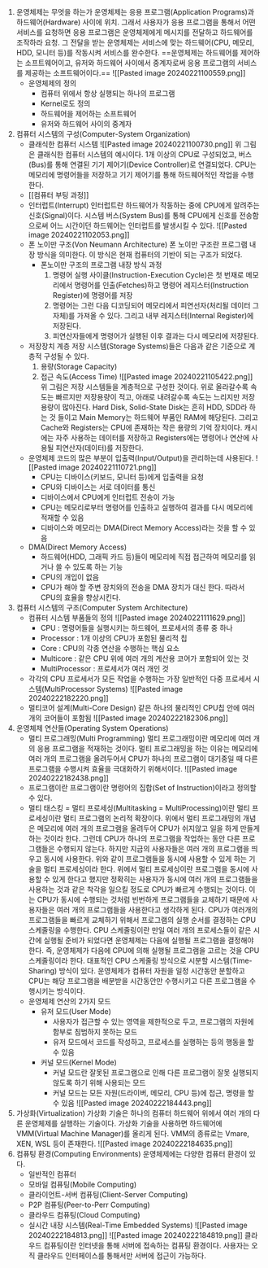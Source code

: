 1.  운영체제는 무엇을 하는가
	운영체제는 응용 프로그램(Application Programs)과 하드웨어(Hardware) 사이에 위치. 그래서 사용자가 응용 프로그램을 통해서 어떤 서비스를 요청하면 응용 프로그램은 운영체제에게 메시지를 전달하고 하드웨어를 조작하라 요청. 그 전달을 받는 운영체제는 서비스에 맞는 하드웨어(CPU, 메모리, HDD, 모니터 등)를 작동시켜 서비스를 완수한다.
	==운영체제는 하드웨어를 제어하는 소프트웨어이고, 유저와 하드웨어 사이에서 중계자로써 응용 프로그램의 서비스를 제공하는 소프트웨어이다.==
	![[Pasted image 20240221100559.png]]
	- 운영체제의 정의
		- 컴퓨터 위에서 항상 실행되는 하나의 프로그램
		- Kernel로도 정의
		- 하드웨어을 제어하는 소프트웨어
		- 유저와 하드웨어 사이의 중계자
2. 컴퓨터 시스템의 구성(Computer-System Organization)
	- 클래식한 컴퓨터 시스템
		![[Pasted image 20240221100730.png]]
		위 그림은 클래식한 컴퓨터 시스템의 예시이다. 1개 이상의 CPU로 구성되었고, 버스(Bus)를 통해 연결된 기기 제어기(Device Controller)로 연결되었다. CPU는 메모리에 명령어들을 저장하고 기기 제어기를 통해 하드웨어적인 작업을 수행한다.
	- [[컴퓨터 부팅 과정]]
	- 인터럽트(Interrupt)
		인터럽트란 하드웨어가 작동하는 중에 CPU에게 알려주는 신호(Signal)이다. 시스템 버스(System Bus)를 통해 CPU에게 신호를 전송함으로써 어느 시간이던 하드웨어는 인터럽트를 발생시킬 수 있다.
		![[Pasted image 20240221102053.png]]
	- 폰 노이만 구조(Von Neumann Architecture)
		폰 노이만 구조란 프로그램 내장 방식을 의미한다. 이 방식은 현재 컴퓨터의 기반이 되는 구조가 되었다.
		- 폰노이만 구조의 프로그램 내장 방식 과정
			1. 명령어 실행 사이클(Instruction-Execution Cycle)은 첫 번재로 메모리에서 명령어를 인출(Fetches)하고 명령어 레지스터(Instruction Register)에 명령어를 저장
			2. 명령어는 그런 다음 디코딩되어 메모리에서 피연선자(처리될 데이터 그 자체)를 가져올 수 있다. 그리고 내부 레지스터(Internal Register)에 저장된다.
			3. 피연산자들에게 명령어가 실행된 이후 결과는 다시 메모리에 저장된다.
	- 저장장치 계층
		저장 시스템(Storage Systems)들은 다음과 같은 기준으로 계층적 구성될 수 있다.
		1. 용량(Storage Capacity)
		2. 접근 속도(Access Time)
		![[Pasted image 20240221105422.png]]
		위 그림은 저장 시스템들을 계층적으로 구성한 것이다. 위로 올라갈수록 속도는 빠르지만 저장용량이 적고, 아래로 내려갈수록 속도는 느리지만 저장용량이 많아진다. Hard Disk, Solid-State Disk는 흔히 HDD, SDD라 하는 것 들이고 Main Memory는 하드웨어 부품인 RAM에 해당된다. 그리고 Cache와 Registers는 CPU에 존재하는 작은 용량의 기억 장치이다. 캐시에는 자주 사용하는 데이터를 저장하고 Registers에는 명령어나 연산에 사용될 피연산자(데이터)를 저장한다.
	- 운영체제 코드의 많은 부분이 입출력(Input/Output)을 관리하는데 사용된다. ![[Pasted image 20240221110721.png]]
		- CPU는 디바이스(키보드, 모니터 등)에게 입출력을 요청
		- CPU와 디바이스는 서로 데이터를 통신
		- 디바이스에서 CPU에게 인터럽트 전송이 가능
		- CPU는 메모리로부터 명령어를 인출하고 실행하여 결과를 다시 메모리에 적재할 수 있음
		- 디바이스와 메모리는 DMA(Direct Memory Access)라는 것을 할 수 있음
	- DMA(Direct Memory Access)
		- 하드웨어(HDD, 그래픽 카드 등)들이 메모리에 직접 접근하여 메모리를 읽거나 쓸 수 있도록 하는 기능
		- CPU의 개입이 없음
		- CPU가 해야 할 주변 장치와의 전송을 DMA 장치가 대신 한다. 따라서 CPU의 효율을 향상시킨다.
3. 컴퓨터 시스템의 구조(Computer System Architecture)
	- 컴퓨터 시스템 부품들의 정의
		![[Pasted image 20240221111629.png]]
		- CPU : 명령어들을 실행시키는 하드웨어, 프로세서의 종류 중 하나
		- Processor : 1개 이상의 CPU가 포함된 물리적 칩
		- Core : CPU의 각종 연산을 수행하는 핵심 요소
		- Multicore : 같은 CPU 위에 여러 개의 계산용 코어가 포함되어 있는 것
		- MultiProcessor : 프로세서가 여러 개인  것
	- 각각의 CPU 프로세서가 모든 작업을 수행하는 가장 일반적인 다중 프로세서 시스템(MultiProcessor Systems)
		![[Pasted image 20240222182220.png]]
	- 멀티코어 설계(Multi-Core Design)
		같은 하나의 물리적인 CPU칩 안에 여러 개의 코어들이 포함됨
		![[Pasted image 20240222182306.png]]
4. 운영체제 연산들(Operating System Operations)
	- 멀티 프로그래밍(Multi Programming)
		멀티 프로그래밍이란 메모리에 여러 개의 응용 프로그램을 적재하는 것이다. 멀티 프로그래밍을 하는 이유는 메모리에 여러 개의 프로그램을 올려두어서 CPU가 하나의 프로그램이 대기중일 때 다른 프로그램을 수행시켜 효율을 극대화하기 위해서이다.
		![[Pasted image 20240222182438.png]]
	- 프로그램이란
		프로그램이란 명령어의 집합(Set of Instruction)이라고 정의할 수 있다. 
	- 멀티 태스킹 = 멀티 프로세싱(Multitasking = MultiProcessing)이란
		멀티 프로세싱이란 멀티 프로그램의 논리적 확장이다. 위에서 멀티 프로그래밍의 개념은 메모리에 여러 개의 프로그램을 올려두어 CPU가 쉬지않고 일을 하게 만들게 하는 것이라 한다. 그런데 CPU가 하나의 프로그램을 작업하는 동안 다른 프로그램들은 수행되지 않는다. 하지만 지금의 사용자들은 여러 개의 프로그램을 띄우고 동시에 사용한다. 위와 같이 프로그램들을 동시에 사용할 수 있게 하는 기술을 멀티 프로세싱이라 한다.
		위에서 멀티 프로세싱이란 프로그램을 동시에 사용할 수 있게 한다고 했지만 정확히는 사용자가 동시에 여러 개의 프로그램들을 사용하는 것과 같은 착각을 일으킬 정도로 CPU가 빠르게 수행되는 것이다. 이는 CPU가 동시에 수행되는 것처럼 빈번하게 프로그램들을 교체하기 때문에 사용자들은 여러 개의 프로그램들을 사용한다고 생각하게 된다.
		CPU가 여러개의 프로그램들을 빠르게 교체하기 위해서 프로그램의 실행 순서를 결정하는 CPU 스케줄링을 수행한다. CPU 스케줄링이란 만일 여러 개의 프로세스들이 같은 시간에 실행될 준비가 되었다면 운영체제는 다음에 실행될 프로그램을 결정해야 한다. 즉, 운영체제가 다음에 CPU에 의해 실행될 프로그램을 고르는 것을 CPU 스케줄링이라 한다.
		대표적인 CPU 스케줄링 방식으로 시분할 시스템(Time-Sharing) 방식이 있다. 운영체제가 컴퓨터 자원을 일정 시간동안 분할하고 CPU는 해당 프로그램을 배분받을 시간동안만 수행시키고 다른 프로그램을 수행시키는 방식이다.
	- 운영체제 연산의 2가지 모드
		- 유저 모드(User Mode)
			- 사용자가 접근할 수 있는 영역을 제한적으로 두고, 프로그램의 자원에 함부로 침범하지 못하는 모드
			- 유저 모드에서 코드를 작성하고, 프로세스를 실행하는 등의 행동을 할 수 있음
		- 커널 모드(Kernel Mode)
			- 커널 모드란 잘못된 프로그램으로 인해 다른 프로그램이 잘못 실행되지 않도록 하기 위해 사용되는 모드
			- 커널 모드는 모든 자원(드라이버, 메모리, CPU 등)에 접근, 명령을 할 수 있음
		![[Pasted image 20240222184443.png]]
7. 가상화(Virtualization)
	가상화 기술은 하나의 컴퓨터 하드웨어 위에서 여러 개의 다른 운영체제를 실행하는 기술이다. 가상화 기술을 사용하면 하드웨어에 VMM(Virtual Machine Manager)를  올리게 된다. VMM의 종류로는 Vmare, XEN, WSL 등이 존재한다.
	![[Pasted image 20240222184635.png]]
10. 컴퓨팅 환경(Computing Environments)
	운영체제에는 다양한 컴퓨터 환경이 있다.
	- 일반적인 컴퓨터
	- 모바일 컴퓨팅(Mobile Computing)
	- 클라이언트-서버 컴퓨팅(Client-Server Computing)
	- P2P 컴퓨팅(Peer-to-Perr Computing)
	- 클라우드 컴퓨팅(Cloud Computing)
	- 실시간 내장 시스템(Real-Time Embedded Systems)
	![[Pasted image 20240222184813.png]]
	![[Pasted image 20240222184819.png]]
	클라우드 컴퓨팅이란 인터넷을 통해 서버에 접속하는 컴퓨팅 환경이다. 사용자는 오직 클라우드 인터페이스를 통해서만 서버에 접근이 가능하다.